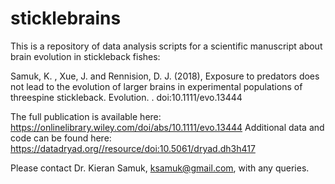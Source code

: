 # sticklebrains

This is a repository of data analysis scripts for a scientific manuscript about brain evolution in stickleback fishes:

Samuk, K. , Xue, J. and Rennision, D. J. (2018), Exposure to predators does not lead to the evolution of larger brains in experimental populations of threespine stickleback. Evolution. . doi:10.1111/evo.13444

The full publication is available here: https://onlinelibrary.wiley.com/doi/abs/10.1111/evo.13444
Additional data and code can be found here: https://datadryad.org//resource/doi:10.5061/dryad.dh3h417

Please contact Dr. Kieran Samuk, ksamuk@gmail.com, with any queries.
